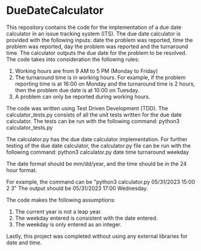 # DueDateCalculator

This repository contains the code for the implementation of a due date calculator in an issue tracking system (ITS). The due date calculator is provided with the following inputs: date the problem was reported, time the problem was reported, day the problem was reported and the turnaround time. The calculator outputs the due date for the problem to be resolved. The code takes into consideration the following rules: 

 1. Working hours are from 9 AM to 5 PM (Monday to Friday)
 2. The turnaround time is in working hours. For example, if the problem reporting time is at 16:00 on Monday and the turnaround time is 2 hours, then the problem due date is at 10:00 on Tuesday.  
 3. A problem can only be reported during working hours.

The code was written using Test Driven Development (TDD). The calculator_tests.py consists of all the unit tests written for the due date calculator. The tests can be run with the following command: python3 calculator_tests.py

The calculator.py has the due date calculator implementation. For further testing of the due date calculator, the calculator.py file can be run with the following command: python3 calculator.py date time turnaround weekday

The date format should be mm/dd/year, and the time should be in the 24 hour format.

For example, the command can be "python3 calculator.py 05/31/2023 15:00 2 3"
The output should be 05/31/2023 17:00 Wednesday. 

The code makes the following assumptions:
1. The current year is not a leap year.
2. The weekday entered is consistent with the date entered.
3. The weekday is only entered as an integer.

Lastly, this project was completed without using any external libraries for date and time.

